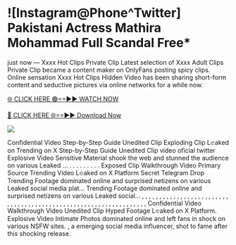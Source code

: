 # ![Instagram@Phone^Twitter] Pakistani Actress Mathira Mohammad Full Scandal Free\*

just now — Xxxx Hot Clips Private Clip Latest selection of Xxxx Adult Clips Private Clip became a content maker on OnlyFans posting spicy clips. Online sensation Xxxx Hot Clips Hidden Video has been sharing short-form content and seductive pictures via online networks for a while now.

[🌐 CLICK HERE 🟢==►► WATCH NOW](https://tinyurl.com/topvvv?st=viral&si=gh)

[🔴 CLICK HERE 🌐==►► Download Now](https://tinyurl.com/topvvv?st=viral&si=gh)

[![](https://t4.ftcdn.net/jpg/00/89/87/57/360_F_89875724_hMf6q0pOUbIm38tYOeJTOKDftmRMQnny.jpg)](https://tinyurl.com/topvvv?st=viral&si=gh)

Confidential Video Step-by-Step Guide Unedited Clip Exploding Clip L𝚎aked on Trending on X Step-by-Step Guide Unedited Clip video oficial twitter Explosive Video Sensitive Material shook the web and stunned the audience on various Leaked … . . . . . . . . . Exposed Clip Walkthrough Video Primary Source Trending Video L𝚎aked on X Platform Secret Telegram Drop Trending Footage dominated online and surprised netizens on various Leaked social media plat… Trending Footage dominated online and surprised netizens on various Leaked social… , , , , , , , , , , , , , , , , , , , , , , , , , , , , , , , , , , , , , , , , , , , , , , , , , , , , , , , , , , , , , , , , , Confidential Video Walkthrough Video Unedited Clip Hyped Footage L𝚎aked on X Platform. Explosive Video Intimate Photos dominated online and left fans in shock on various NSFW sites. , a emerging social media influencer, shot to fame after this shocking release.
